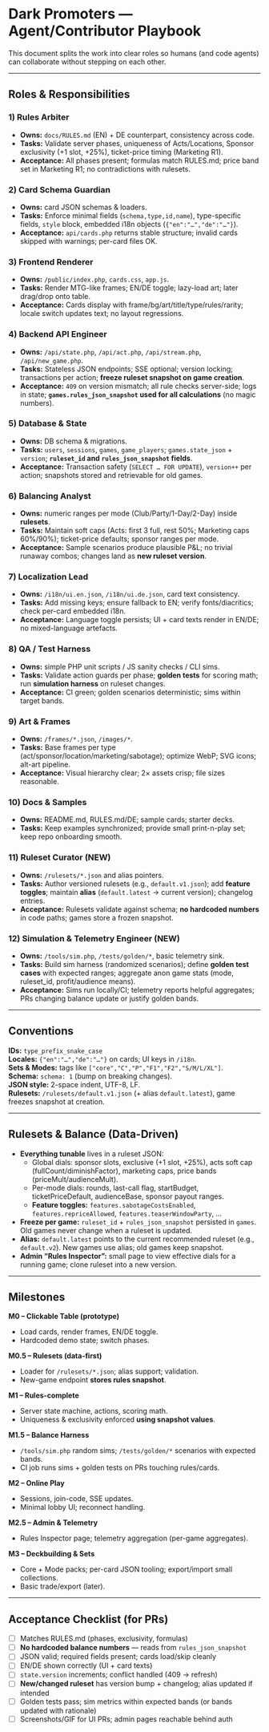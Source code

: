 # Dark Promoters — Agent/Contributor Playbook

This document splits the work into clear roles so humans (and code agents) can collaborate without stepping on each other.

---

## Roles & Responsibilities

### 1) Rules Arbiter
- **Owns:** `docs/RULES.md` (EN) + DE counterpart, consistency across code.
- **Tasks:** Validate server phases, uniqueness of Acts/Locations, Sponsor exclusivity (+1 slot, +25%), ticket-price timing (Marketing R1).
- **Acceptance:** All phases present; formulas match RULES.md; price band set in Marketing R1; no contradictions with rulesets.

### 2) Card Schema Guardian
- **Owns:** card JSON schemas & loaders.
- **Tasks:** Enforce minimal fields (`schema,type,id,name`), type-specific fields, `style` block, embedded i18n objects (`{"en":"…","de":"…"}`).
- **Acceptance:** `api/cards.php` returns stable structure; invalid cards skipped with warnings; per-card files OK.

### 3) Frontend Renderer
- **Owns:** `/public/index.php`, `cards.css`, `app.js`.
- **Tasks:** Render MTG-like frames; EN/DE toggle; lazy-load art; later drag/drop onto table.
- **Acceptance:** Cards display with frame/bg/art/title/type/rules/rarity; locale switch updates text; no layout regressions.

### 4) Backend API Engineer
- **Owns:** `/api/state.php`, `/api/act.php`, `/api/stream.php`, `/api/new_game.php`.
- **Tasks:** Stateless JSON endpoints; SSE optional; version locking; transactions per action; **freeze ruleset snapshot on game creation**.
- **Acceptance:** `409` on version mismatch; all rule checks server-side; logs in state; **`games.rules_json_snapshot` used for all calculations** (no magic numbers).

### 5) Database & State
- **Owns:** DB schema & migrations.
- **Tasks:** `users`, `sessions`, `games`, `game_players`; `games.state_json` + `version`; **`ruleset_id` and `rules_json_snapshot` fields**.
- **Acceptance:** Transaction safety (`SELECT … FOR UPDATE`), `version++` per action; snapshots stored and retrievable for old games.

### 6) Balancing Analyst
- **Owns:** numeric ranges per mode (Club/Party/1-Day/2-Day) inside **rulesets**.
- **Tasks:** Maintain soft caps (Acts: first 3 full, rest 50%; Marketing caps 60%/90%); ticket-price defaults; sponsor ranges per mode.
- **Acceptance:** Sample scenarios produce plausible P&L; no trivial runaway combos; changes land as **new ruleset version**.

### 7) Localization Lead
- **Owns:** `/i18n/ui.en.json`, `/i18n/ui.de.json`, card text consistency.
- **Tasks:** Add missing keys; ensure fallback to EN; verify fonts/diacritics; check per-card embedded i18n.
- **Acceptance:** Language toggle persists; UI + card texts render in EN/DE; no mixed-language artefacts.

### 8) QA / Test Harness
- **Owns:** simple PHP unit scripts / JS sanity checks / CLI sims.
- **Tasks:** Validate action guards per phase; **golden tests** for scoring math; run **simulation harness** on ruleset changes.
- **Acceptance:** CI green; golden scenarios deterministic; sims within target bands.

### 9) Art & Frames
- **Owns:** `/frames/*.json`, `/images/*`.
- **Tasks:** Base frames per type (act/sponsor/location/marketing/sabotage); optimize WebP; SVG icons; alt-art pipeline.
- **Acceptance:** Visual hierarchy clear; 2× assets crisp; file sizes reasonable.

### 10) Docs & Samples
- **Owns:** README.md, RULES.md/DE; sample cards; starter decks.
- **Tasks:** Keep examples synchronized; provide small print-n-play set; keep repo onboarding smooth.

### 11) **Ruleset Curator** (NEW)
- **Owns:** `/rulesets/*.json` and alias pointers.
- **Tasks:** Author versioned rulesets (e.g., `default.v1.json`); add **feature toggles**; maintain **alias** (`default.latest` → current version); changelog entries.
- **Acceptance:** Rulesets validate against schema; **no hardcoded numbers** in code paths; games store a frozen snapshot.

### 12) **Simulation & Telemetry Engineer** (NEW)
- **Owns:** `/tools/sim.php`, `/tests/golden/*`, basic telemetry sink.
- **Tasks:** Build sim harness (randomized scenarios); define **golden test cases** with expected ranges; aggregate anon game stats (mode, ruleset_id, profit/audience means).
- **Acceptance:** Sims run locally/CI; telemetry reports helpful aggregates; PRs changing balance update or justify golden bands.

---

## Conventions

**IDs:** `type_prefix_snake_case`  
**Locales:** `{"en":"…","de":"…"}` on cards; UI keys in `/i18n`.  
**Sets & Modes:** tags like `["core","C","P","F1","F2","S/M/L/XL"]`.  
**Schema:** `schema: 1` (bump on breaking changes).  
**JSON style:** 2-space indent, UTF-8, LF.  
**Rulesets:** `/rulesets/default.v1.json` (+ alias `default.latest`), game freezes snapshot at creation.

---

## Rulesets & Balance (Data-Driven)

- **Everything tunable** lives in a ruleset JSON:
  - Global dials: sponsor slots, exclusive (+1 slot, +25%), acts soft cap (fullCount/diminishFactor), marketing caps, price bands (priceMult/audienceMult).
  - Per-mode dials: rounds, last-call flag, startBudget, ticketPriceDefault, audienceBase, sponsor payout ranges.
  - **Feature toggles:** `features.sabotageCostsEnabled`, `features.repriceAllowed`, `features.teaserWindowParty`, …
- **Freeze per game:** `ruleset_id` + `rules_json_snapshot` persisted in `games`. Old games never change when a ruleset is updated.
- **Alias:** `default.latest` points to the current recommended ruleset (e.g., `default.v2`). New games use alias; old games keep snapshot.
- **Admin “Rules Inspector”:** small page to view effective dials for a running game; clone ruleset into a new version.

---

## Milestones

**M0 – Clickable Table (prototype)**  
- Load cards, render frames, EN/DE toggle.  
- Hardcoded demo state; switch phases.

**M0.5 – Rulesets (data-first)**  
- Loader for `/rulesets/*.json`; alias support; validation.  
- New-game endpoint **stores rules snapshot**.

**M1 – Rules-complete**  
- Server state machine, actions, scoring math.  
- Uniqueness & exclusivity enforced **using snapshot values**.

**M1.5 – Balance Harness**  
- `/tools/sim.php` random sims; `/tests/golden/*` scenarios with expected bands.  
- CI job runs sims + golden tests on PRs touching rules/cards.

**M2 – Online Play**  
- Sessions, join-code, SSE updates.  
- Minimal lobby UI; reconnect handling.

**M2.5 – Admin & Telemetry**  
- Rules Inspector page; telemetry aggregation (per-game aggregates).

**M3 – Deckbuilding & Sets**  
- Core + Mode packs; per-card JSON tooling; export/import small collections.  
- Basic trade/export (later).

---

## Acceptance Checklist (for PRs)

- [ ] Matches RULES.md (phases, exclusivity, formulas)
- [ ] **No hardcoded balance numbers** — reads from `rules_json_snapshot`
- [ ] JSON valid; required fields present; cards load/skip cleanly
- [ ] EN/DE shown correctly (UI + card texts)
- [ ] `state.version` increments; conflict handled (409 → refresh)
- [ ] **New/changed ruleset** has version bump + changelog; alias updated if intended
- [ ] Golden tests pass; sim metrics within expected bands (or bands updated with rationale)
- [ ] Screenshots/GIF for UI PRs; admin pages reachable behind auth
